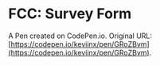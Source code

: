 # FCC: Survey Form

A Pen created on CodePen.io. Original URL: [https://codepen.io/keviinx/pen/GRoZBvm](https://codepen.io/keviinx/pen/GRoZBvm).


